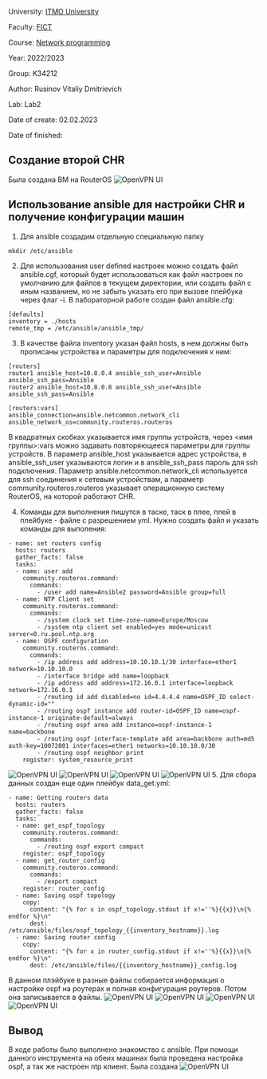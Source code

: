 University: [ITMO University](https://itmo.ru/ru/)

Faculty: [FICT](https://fict.itmo.ru)

Course: [Network programming](https://github.com/itmo-ict-faculty/network-programming)

Year: 2022/2023

Group: K34212

Author: Rusinov Vitaliy Dmitrievich

Lab: Lab2

Date of create: 02.02.2023

Date of finished: 

## Создание второй CHR

Была создана ВМ на RouterOS
![OpenVPN UI](/lab2/lab_2_1.png)

## Использование ansible для настройки CHR и получение конфигурации машин

1. Для ansible создадим отдельную специальную папку
```
mkdir /etc/ansible
```
2. Для использования user defined настроек можно создать файл ansible.cgf, который будет использоваться как файл настроек по умолчанию для файлов в текущем директории, или создать файл с иным названием, но не забыть указать его при вызове плейбука через флаг -i. В лабораторной работе создан файл ansible.cfg:
```
[defaults]
inventory = ./hosts
remote_tmp = /etc/ansible/ansible_tmp/
```
3. В качестве файла inventory указан файл hosts, в нем должны быть прописаны устройства и параметры для подключения к ним:
```
[routers]
router1 ansible_host=10.8.0.4 ansible_ssh_user=Ansible ansible_ssh_pass=Ansible
router2 ansible_host=10.8.0.8 ansible_ssh_user=Ansible ansible_ssh_pass=Ansible

[routers:vars]
ansible_connection=ansible.netcommon.network_cli
ansible_network_os=community.routeros.routeros
```
В квадратных скобках указывается имя группы устройств, через <имя группы>:vars можно задавать повторяющееся параметры 
для группы устройств. В параметр ansible_host указывается адрес устройства, в ansible_ssh_user указываются логин и в 
ansible_ssh_pass пароль для ssh подключения. Параметр ansible.netcommon.network_cli используется для ssh соединения к 
сетевым устройствам, а параметр community.routeros.routeros указывает операционную систему RouterOS, на которой работают CHR.

4. Команды для выполнения пишутся в таске, таск в плее, плей в плейбуке - файле с разрешением yml. Нужно создать файл и
указать команды для выполения:
```
- name: set routers config
  hosts: routers
  gather_facts: false
  tasks:
  - name: user add
    community.routeros.command:
      commands:
        - /user add name=Ansible2 password=Ansible group=full
  - name: NTP Client set
    community.routeros.command:
      commands:
        - /system clock set time-zone-name=Europe/Moscow
        - /system ntp client set enabled=yes mode=unicast server=0.ru.pool.ntp.org
  - name: OSPF configuration
    community.routeros.command:
      commands:
        - /ip address add address=10.10.10.1/30 interface=ether1 network=10.10.10.0
        - /interface bridge add name=loopback
        - /ip address add address=172.16.0.1 interface=loopback network=172.16.0.1
        - /routing id add disabled=no id=4.4.4.4 name=OSPF_ID select-dynamic-id=""
        - /routing ospf instance add router-id=OSPF_ID name=ospf-instance-1 originate-default=always
        - /routing ospf area add instance=ospf-instance-1 name=backbone
        - /routing ospf interface-template add area=backbone auth=md5 auth-key=10072001 interfaces=ether1 networks=10.10.10.0/30
        - /routing ospf neighbor print
    register: system_resource_print
```
![OpenVPN UI](/lab2/lab_2_2.png)
![OpenVPN UI](/lab2/lab_2_3.png)
![OpenVPN UI](/lab2/lab_2_4.png)
![OpenVPN UI](/lab2/lab_2_5.png)
5. Для сбора данных создан еще один плейбук data_get.yml:
```
- name: Getting routers data
  hosts: routers
  gather_facts: false
  tasks:
  - name: get_ospf_topology
    community.routeros.command:
      commands:
        - /routing ospf export compact
    register: ospf_topology
  - name: get_router_config
    community.routeros.command:
      commands:
        - /export compact
    register: router_config
  - name: Saving ospf topology
    copy:
      content: "{% for x in ospf_topology.stdout if x!=''%}{{x}}\n{% endfor %}\n"
      dest: /etc/ansible/files/ospf_topology_{{inventory_hostname}}.log
  - name: Saving router config
    copy:
      content: "{% for x in router_config.stdout if x!=''%}{{x}}\n{% endfor %}\n"
      dest: /etc/ansible/files/{{inventory_hostname}}_config.log

```
В данном плэйбуке в разные файлы собирается информация о настройке ospf на роутерах и полная конфигурация роутеров. Потом она записывается в файлы. 
![OpenVPN UI](/lab2/lab_2_6.png)
![OpenVPN UI](/lab2/lab_2_7.png)
![OpenVPN UI](/lab2/lab_2_8.png)
![OpenVPN UI](/lab2/lab_2_9.png)

## Вывод

В ходе работы было выполнено знакомство с ansible. При помощи данного инструмента на обеих машинах была проведена настройка ospf, а так же настроен ntp клиент. Была создана 
![OpenVPN UI](/lab2/lab_2_10.png)
